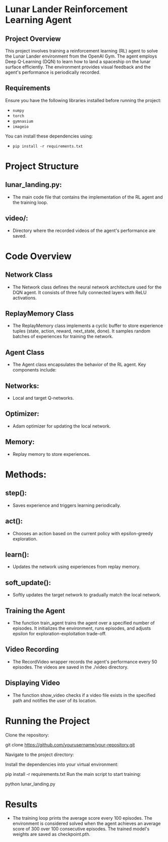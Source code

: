 # Lunar Lander Reinforcement Learning Agent

## Project Overview
This project involves training a reinforcement learning (RL) agent to solve the Lunar Lander environment from the OpenAI Gym.
The agent employs Deep Q-Learning (DQN) to learn how to land a spaceship on the lunar surface efficiently.
The environment provides visual feedback and the agent's performance is periodically recorded.

## Requirements
Ensure you have the following libraries installed before running the project:
- `numpy`
- `torch`
- `gymnasium`
- `imageio`

You can install these dependencies using:
- `pip install -r requirements.txt`

# Project Structure

## lunar_landing.py: 
- The main code file that contains the implementation of the RL agent and the training loop.

## video/:
- Directory where the recorded videos of the agent's performance are saved.

# Code Overview

## Network Class
- The Network class defines the neural network architecture used for the DQN agent. It consists of three fully connected layers with ReLU activations.

## ReplayMemory Class
- The ReplayMemory class implements a cyclic buffer to store experience tuples (state, action, reward, next_state, done). It samples random batches of experiences for training the network.

## Agent Class
- The Agent class encapsulates the behavior of the RL agent. Key components include:

## Networks:
- Local and target Q-networks.

## Optimizer: 
- Adam optimizer for updating the local network.

## Memory: 
- Replay memory to store experiences.

# Methods:

## step():
- Saves experience and triggers learning periodically.

## act():
- Chooses an action based on the current policy with epsilon-greedy exploration.

## learn(): 
- Updates the network using experiences from replay memory.

## soft_update():
- Softly updates the target network to gradually match the local network.

## Training the Agent
- The function train_agent trains the agent over a specified number of episodes. It initializes the environment, runs episodes, and adjusts epsilon for exploration-exploitation trade-off.

## Video Recording
- The RecordVideo wrapper records the agent's performance every 50 episodes. The videos are saved in the ./video directory.

## Displaying Video
- The function show_video checks if a video file exists in the specified path and notifies the user of its location.

# Running the Project
Clone the repository:

git clone https://github.com/yourusername/your-repository.git

Navigate to the project directory:

Install the dependencies into your virtual environment:

pip install -r requirements.txt
Run the main script to start training:

python lunar_landing.py

# Results
- The training loop prints the average score every 100 episodes. The environment is considered solved when the agent achieves an average score of 300 over 100 consecutive episodes. The trained model's weights are saved as checkpoint.pth.
